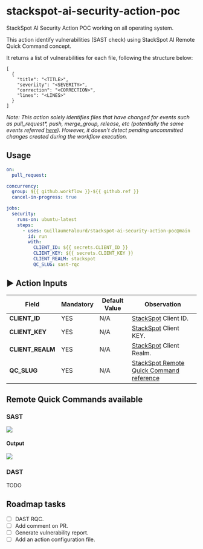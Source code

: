 # stackspot-ai-security-action-poc

StackSpot AI Security Action POC working on all operating system.

This action identify vulnerabilities (SAST check) using StackSpot AI Remote Quick Command concept.

It returns a list of vulnerabilities for each file, following the structure below:
```
[
  {
    "title": "<TITLE>",
    "severiity": "<SEVERITY>",
    "correction": "<CORRECTION>",
    "lines": "<LINES>"
  }
]
```
_Note: This action solely identifies files that have changed for events such as pull_request*, push, merge_group, release, etc (potentially the same events referred [here](https://github.com/tj-actions/changed-files?tab=readme-ov-file#examples-)). However, it doesn't detect pending uncommitted changes created during the workflow execution._

## Usage

```yaml
on:
  pull_request:

concurrency:
  group: ${{ github.workflow }}-${{ github.ref }}
  cancel-in-progress: true

jobs:
  security:
    runs-on: ubuntu-latest
    steps:
      - uses: GuillaumeFalourd/stackspot-ai-security-action-poc@main
        id: run
        with:
          CLIENT_ID: ${{ secrets.CLIENT_ID }}
          CLIENT_KEY: ${{ secrets.CLIENT_KEY }}
          CLIENT_REALM: stackspot
          QC_SLUG: sast-rqc
```

## ▶️ Action Inputs

Field | Mandatory | Default Value | Observation
------------ | ------------  | ------------- | -------------
**CLIENT_ID** | YES | N/A | [StackSpot](https://stackspot.com/en/settings/access-token) Client ID.
**CLIENT_KEY** | YES | N/A |[StackSpot](https://stackspot.com/en/settings/access-token) Client KEY.
**CLIENT_REALM** | YES | N/A |[StackSpot](https://stackspot.com/en/settings/access-token) Client Realm.
**QC_SLUG** | YES | N/A | [StackSpot Remote Quick Command reference](https://ai.stackspot.com/docs/pt-br/quick-commands/create-remote-qc)

## Remote Quick Commands available

### SAST

![](https://github.com/GuillaumeFalourd/stackspot-ai-security-action-poc/assets/22433243/aef6cbcd-0ed4-49ef-973e-6b24bd2e950b)

#### Output

![](https://github.com/GuillaumeFalourd/stackspot-ai-security-action-poc/assets/22433243/b6fee6a9-c968-4a5e-91dc-d65d3b393286)

### DAST

TODO

## Roadmap tasks

- [ ] DAST RQC.
- [ ] Add comment on PR.
- [ ] Generate vulnerability report.
- [ ] Add an action configuration file.
